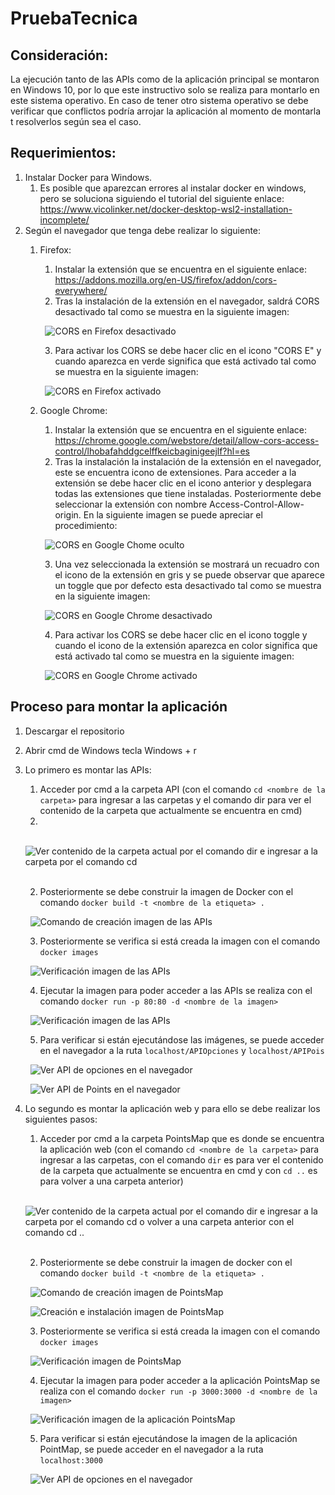 # PruebaTecnica

## Consideración:

La ejecución tanto de las APIs como de la aplicación principal se montaron en Windows 10, por lo que este instructivo solo se realiza para montarlo en este sistema operativo. En caso de tener otro sistema operativo se debe verificar que conflictos podría arrojar la aplicación al momento de montarla t resolverlos según sea el caso.

## Requerimientos:

1. Instalar Docker para Windows.
    1. Es posible que aparezcan errores al instalar docker en windows, pero se soluciona siguiendo el tutorial del siguiente enlace: https://www.vicolinker.net/docker-desktop-wsl2-installation-incomplete/
2. Según el navegador que tenga debe realizar lo siguiente:
    1. Firefox: 
        1. Instalar la extensión que se encuentra en el siguiente enlace: https://addons.mozilla.org/en-US/firefox/addon/cors-everywhere/
        2. Tras la instalación de la extensión en el navegador, saldrá CORS desactivado tal como se muestra en la siguiente imagen: 
        
        &nbsp; 
        ![CORS en Firefox desactivado](https://github.com/YorchXD/PruebaTecnica/blob/docker/Images/FirefoxCorsDesactivado.PNG)
        &nbsp;
        
        3. Para activar los CORS se debe hacer clic en el icono "CORS E" y cuando aparezca en verde significa que está activado tal como se muestra en la siguiente imagen:
        
        &nbsp;
        ![CORS en Firefox activado](https://github.com/YorchXD/PruebaTecnica/blob/docker/Images/FirefoxCorsActivado.PNG)
        &nbsp;
        
    2. Google Chrome:
        1. Instalar la extensión que se encuentra en el siguiente enlace: https://chrome.google.com/webstore/detail/allow-cors-access-control/lhobafahddgcelffkeicbaginigeejlf?hl=es
        2. Tras la instalación la instalación de la extensión en el navegador, este se encuentra icono de extensiones. Para acceder a la extensión se debe hacer clic en el icono anterior y desplegara todas las extensiones que tiene instaladas. Posteriormente debe seleccionar la extensión con nombre Access-Control-Allow-origin. En la siguiente imagen se puede apreciar el procedimiento:
        
        &nbsp;
        ![CORS en Google Chome oculto](https://github.com/YorchXD/PruebaTecnica/blob/docker/Images/GoogleCors.PNG)
        &nbsp;
        
        3. Una vez seleccionada la extensión se mostrará un recuadro con el icono de la extensión en gris y se puede observar que aparece un toggle que por defecto esta desactivado tal como se muestra en la siguiente imagen:
        
        &nbsp;
        ![CORS en Google Chrome desactivado](https://github.com/YorchXD/PruebaTecnica/blob/docker/Images/GoogleCorsDesactivado.PNG)
        &nbsp;
        
        4. Para activar los CORS se debe hacer clic en el icono toggle y cuando el icono de la extensión aparezca en color significa que está activado tal como se muestra en la siguiente imagen:
        
        &nbsp; 
        ![CORS en Google Chrome activado](https://github.com/YorchXD/PruebaTecnica/blob/docker/Images/GoogleCorsActivado.PNG)
        &nbsp;

## Proceso para montar la aplicación

1. Descargar el repositorio
2. Abrir cmd de Windows tecla Windows + r
3. Lo primero es montar las APIs:
    1. Acceder por cmd a la carpeta API (con el comando ```cd <nombre de la carpeta>``` para ingresar a las carpetas y el comando dir para ver el contenido de la carpeta que actualmente se encuentra en cmd)
    2. 
    &nbsp;
    ![Ver contenido de la carpeta actual por el comando ```dir``` e ingresar a la carpeta por el comando ```cd```](https://github.com/YorchXD/PruebaTecnica/blob/docker/Images/AccesoCarpetaCMD.PNG)
    &nbsp;
    
    2. Posteriormente se debe construir la imagen de Docker con el comando ```docker build -t <nombre de la etiqueta> .```
    
    &nbsp;
    ![Comando de creación imagen de las APIs](https://github.com/YorchXD/PruebaTecnica/blob/docker/Images/ComandoInstalacionAPI.PNG)
    &nbsp;
    
    3. Posteriormente se verifica si está creada la imagen con el comando ```docker images```
    
    &nbsp;
    ![Verificación imagen de las APIs](https://github.com/YorchXD/PruebaTecnica/blob/docker/Images/VerificacionImagenAPI.PNG)
    &nbsp;
    
    4. Ejecutar la imagen para poder acceder a las APIs se realiza con el comando ```docker run -p 80:80 -d <nombre de la imagen>```
    
    &nbsp;
    ![Verificación imagen de las APIs](https://github.com/YorchXD/PruebaTecnica/blob/docker/Images/EjecucionImgenAPIs.PNG)
    &nbsp;
    
    5. Para verificar si están ejecutándose las imágenes, se puede acceder en el navegador a la ruta ```localhost/APIOpciones``` y ```localhost/APIPois```
    
    &nbsp;
    ![Ver API de opciones en el navegador](https://github.com/YorchXD/PruebaTecnica/blob/docker/Images/APIOpciones.PNG)
    &nbsp;
    
    &nbsp;
    ![Ver API de Points en el navegador](https://github.com/YorchXD/PruebaTecnica/blob/docker/Images/APIPois.PNG)
    &nbsp;
    
4. Lo segundo es montar la aplicación web y para ello se debe realizar los siguientes pasos:
    1. Acceder por cmd a la carpeta PointsMap que es donde se encuentra la aplicación web (con el comando ```cd <nombre de la carpeta>``` para ingresar a las carpetas, con el comando ```dir``` es para ver el contenido de la carpeta que actualmente se encuentra en cmd y con ```cd ..``` es para volver a una carpeta anterior)
    
    &nbsp;
    ![Ver contenido de la carpeta actual por el comando ```dir``` e ingresar a la carpeta por el comando ```cd``` o volver a una carpeta anterior con el comando ```cd ..```](https://github.com/YorchXD/PruebaTecnica/blob/docker/Images/AccederPointsMap.PNG)
    &nbsp;
    
    2. Posteriormente se debe construir la imagen de docker con el comando ```docker build -t <nombre de la etiqueta> .```
    
    &nbsp;
    ![Comando de creación imagen de PointsMap](https://github.com/YorchXD/PruebaTecnica/blob/docker/Images/ComandoInstalacionPointsMap.PNG)
    &nbsp;
    
    &nbsp;
    ![Creación e instalación imagen de PointsMap](https://github.com/YorchXD/PruebaTecnica/blob/docker/Images/InstalacionPointsMap.PNG)
    &nbsp;
    
    3. Posteriormente se verifica si está creada la imagen con el comando ```docker images```
    
    &nbsp;
    ![Verificación imagen de PointsMap](https://github.com/YorchXD/PruebaTecnica/blob/docker/Images/VerificacionImagenPointsMap.PNG)
    &nbsp;
    
    4. Ejecutar la imagen para poder acceder a la aplicación PointsMap se realiza con el comando ```docker run -p 3000:3000 -d <nombre de la imagen>```
     
    &nbsp;
    ![Verificación imagen de la aplicación PointsMap](https://github.com/YorchXD/PruebaTecnica/blob/docker/Images/EjecucionImgenPointsMap.PNG)
    &nbsp;
    
    5. Para verificar si están ejecutándose la imagen de la aplicación PointMap, se puede acceder en el navegador a la ruta ```localhost:3000```
    
    &nbsp;
    ![Ver API de opciones en el navegador](https://github.com/YorchXD/PruebaTecnica/blob/docker/Images/PointsMap.PNG)
    &nbsp;
